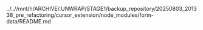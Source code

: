 ../..//mnt/h/ARCHIVE/.UNWRAP/STAGE1/backup_repository/20250803_201338_pre_refactoring/cursor_extension/node_modules/form-data/README.md